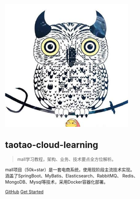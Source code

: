 ![logo](images/logo.jpg)

# taotao-cloud-learning

> mall学习教程，架构、业务、技术要点全方位解析。

mall项目（50k+star）是一套电商系统，使用现阶段主流技术实现。  
涵盖了SpringBoot、MyBatis、Elasticsearch、RabbitMQ、
Redis、MongoDB、Mysql等技术，采用Docker容器化部署。

[GitHub](https://github.com/shuigedeng/taotao-cloud-project)
[Get Started](README.md)
